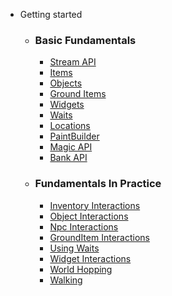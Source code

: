 - Getting started
  - ### Basic Fundamentals
    * [Stream API](/Basic_Fundamentals/StreamAPI)
    * [Items](/Basic_Fundamentals/Items)
    * [Objects](/Basic_Fundamentals/Objects)
    * [Ground Items](/Basic_Fundamentals/GroundItems)
    * [Widgets](/Basic_Fundamentals/Widgets)
    * [Waits](/Basic_Fundamentals/Waits)
    * [Locations](/Basic_Fundamentals/Locations)
    * [PaintBuilder](/Basic_Fundamentals/PaintBuilderAPI)
    * [Magic API](/Basic_Fundamentals/MagicAPI)
    * [Bank API](/Basic_Fundamentals/BankAPI)

  - ### Fundamentals In Practice
    * [Inventory Interactions](/Fundamentals_In_Practice/InventoryInteractions)
    * [Object Interactions](/Fundamentals_In_Practice/ObjectInteractions)
    * [Npc Interactions](/Fundamentals_In_Practice/NpcInteractions)
    * [GroundItem Interactions](/Fundamentals_In_Practice/GroundItemInteractions)
    * [Using Waits](/Fundamentals_In_Practice/UsingWaits)
    * [Widget Interactions](/Fundamentals_In_Practice/WidgetInteracting)
    * [World Hopping](/Fundamentals_In_Practice/WorldHopping)
    * [Walking](/Fundamentals_In_Practice/WalkingToLocations)

